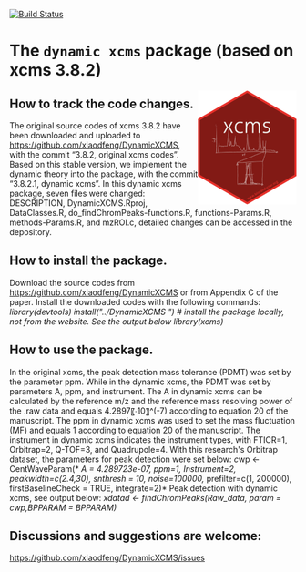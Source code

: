 [![Build Status](https://travis-ci.com/xiaodfeng/DynamicXCMS.svg?branch=main)](https://travis-ci.com/xiaodfeng/DynamicXCMS)

# The `dynamic xcms` package (based on xcms 3.8.2)

<img align = "right" src="https://raw.githubusercontent.com/Bioconductor/BiocStickers/master/xcms/xcms.png" height="200">


## How to track the code changes.
The original source codes of xcms 3.8.2 have been downloaded and uploaded to https://github.com/xiaodfeng/DynamicXCMS, with the commit “3.8.2, original xcms codes”. Based on this stable version, we implement the dynamic theory into the package, with the commit “3.8.2.1, dynamic xcms”. In this dynamic xcms package, seven files were changed: DESCRIPTION, DynamicXCMS.Rproj, DataClasses.R, do_findChromPeaks-functions.R, functions-Params.R, methods-Params.R, and mzROI.c, detailed changes can be accessed in the depository. 
## How to install the package.
Download the source codes from https://github.com/xiaodfeng/DynamicXCMS or from Appendix C of the paper.
Install the downloaded codes with the following commands:
*library(devtools)*
*install("../DynamicXCMS ") # install the package locally, not from the website. See the output below*
*library(xcms)*

## How to use the package.
In the original xcms, the peak detection mass tolerance (PDMT) was set by the parameter ppm. While in the dynamic xcms, the PDMT was set by parameters A, ppm, and instrument. The A in dynamic xcms can be calculated by the reference m/z and the reference mass resolving power of the .raw data and equals 4.2897〖∙10〗^(-7) according to equation 20 of the manuscript. The ppm in dynamic xcms was used to set the mass fluctuation (MF) and equals 1 according to equation 20 of the manuscript. The instrument in dynamic xcms indicates the instrument types, with FTICR=1, Orbitrap=2, Q-TOF=3, and Quadrupole=4. With this research's Orbitrap dataset, the parameters for peak detection were set below:
*c*wp <- CentWaveParam(*
  *A = 4.289723e-07, ppm=1,  Instrument=2,*
  *peakwidth=c(2.4,30), snthresh = 10, noise=100000,* 
  prefilter=c(1, 200000),  firstBaselineCheck = TRUE, integrate=2)*
Peak detection with dynamic xcms, see output below:
*xdatad <- findChromPeaks(Raw_data, param = cwp,BPPARAM = BPPARAM)*


## Discussions and suggestions are welcome:
https://github.com/xiaodfeng/DynamicXCMS/issues

